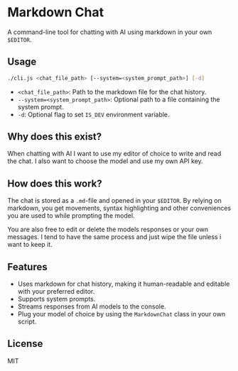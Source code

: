 # Markdown Chat

A command-line tool for chatting with AI using markdown in your own `$EDITOR`.

## Usage

```bash
./cli.js <chat_file_path> [--system=<system_prompt_path>] [-d]
```

- `<chat_file_path>`: Path to the markdown file for the chat history.
- `--system=<system_prompt_path>`:  Optional path to a file containing the system prompt.
- `-d`: Optional flag to set `IS_DEV` environment variable.

## Why does this exist?

When chatting with AI I want to use my editor of choice to write and read the chat.
I also want to choose the model and use my own API key.

## How does this work?

The chat is stored as a `.md`-file and opened in your `$EDITOR`.
By relying on markdown, you get movements, syntax highlighting and other conveniences you are used to while prompting the model.

You are also free to edit or delete the models responses or your own messages.
I tend to have the same process and just wipe the file unless i want to keep it.

## Features

- Uses markdown for chat history, making it human-readable and editable with your preferred editor.
- Supports system prompts.
- Streams responses from AI models to the console.
- Plug your model of choice by using the `MarkdownChat` class in your own script.

## License

MIT
